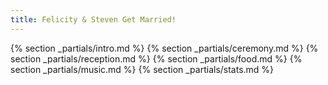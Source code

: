 ```yaml
---
title: Felicity & Steven Get Married!
---
```


{% section _partials/intro.md %}
{% section _partials/ceremony.md %}
{% section _partials/reception.md %}
{% section _partials/food.md %}
{% section _partials/music.md %}
{% section _partials/stats.md %}
